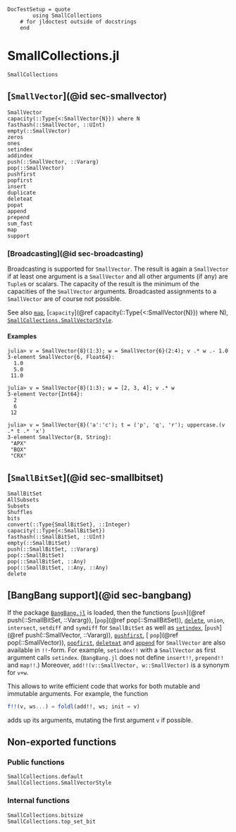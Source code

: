 ```@meta
DocTestSetup = quote
        using SmallCollections
    # for jldoctest outside of docstrings
    end
```

# SmallCollections.jl

```@docs
SmallCollections
```

## [`SmallVector`](@id sec-smallvector)

```@docs
SmallVector
capacity(::Type{<:SmallVector{N}}) where N
fasthash(::SmallVector, ::UInt)
empty(::SmallVector)
zeros
ones
setindex
addindex
push(::SmallVector, ::Vararg)
pop(::SmallVector)
pushfirst
popfirst
insert
duplicate
deleteat
popat
append
prepend
sum_fast
map
support
```

### [Broadcasting](@id sec-broadcasting)

Broadcasting is supported for `SmallVector`. The result is again a `SmallVector`
if at least one argument is a `SmallVector` and all other arguments (if any) are
`Tuple`s or scalars. The capacity of the result is the minimum of the capacities
of the `SmallVector` arguments. Broadcasted assignments to a `SmallVector` are
of course not possible.

See also [`map`](@ref), [`capacity`](@ref capacity(::Type{<:SmallVector{N}}) where N),
[`SmallCollections.SmallVectorStyle`](@ref).

#### Examples
```jldoctest
julia> v = SmallVector{8}(1:3); w = SmallVector{6}(2:4); v .* w .- 1.0
3-element SmallVector{6, Float64}:
  1.0
  5.0
 11.0

julia> v = SmallVector{8}(1:3); w = [2, 3, 4]; v .* w
3-element Vector{Int64}:
  2
  6
 12

julia> v = SmallVector{8}('a':'c'); t = ('p', 'q', 'r'); uppercase.(v .* t .* 'x')
3-element SmallVector{8, String}:
 "APX"
 "BQX"
 "CRX"
```

## [`SmallBitSet`](@id sec-smallbitset)

```@docs
SmallBitSet
AllSubsets
Subsets
Shuffles
bits
convert(::Type{SmallBitSet}, ::Integer)
capacity(::Type{<:SmallBitSet})
fasthash(::SmallBitSet, ::UInt)
empty(::SmallBitSet)
push(::SmallBitSet, ::Vararg)
pop(::SmallBitSet)
pop(::SmallBitSet, ::Any)
pop(::SmallBitSet, ::Any, ::Any)
delete
```

## [BangBang support](@id sec-bangbang)

If the package [`BangBang.jl`](https://github.com/JuliaFolds2/BangBang.jl)
is loaded, then the functions
[`push`](@ref push(::SmallBitSet, ::Vararg)),
[`pop`](@ref pop(::SmallBitSet)),
[`delete`](@ref),
`union`,
`intersect`,
`setdiff` and
`symdiff`
for `SmallBitSet` as well as
[`setindex`](@ref),
[`push`](@ref push(::SmallVector, ::Vararg)),
[`pushfirst`](@ref),
[ `pop`](@ref pop(::SmallVector)),
[`popfirst`](@ref),
[`deleteat`](@ref) and
[`append`](@ref)
for `SmallVector`
are also available in `!!`-form.
For example, `setindex!!` with a `SmallVector` as first argument calls `setindex`.
(`BangBang.jl` does not define `insert!!`, `prepend!!` and `map!!`.)
Moreover, `add!!(v::SmallVector, w::SmallVector)` is a synonym for `v+w`.

This allows to write efficient code that works for both mutable and immutable arguments.
For example, the function
```julia
f!!(v, ws...) = foldl(add!!, ws; init = v)
```
adds up its arguments, mutating the first argument `v` if possible.

## Non-exported functions

### Public functions

```@docs
SmallCollections.default
SmallCollections.SmallVectorStyle
```

### Internal functions

```@docs
SmallCollections.bitsize
SmallCollections.top_set_bit
```
